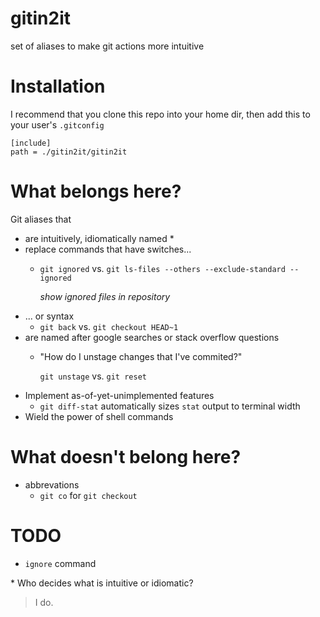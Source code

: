 # gitin2it
set of aliases to make git actions more intuitive

# Installation
I recommend that you clone this repo into your home dir, then add this to your user's `.gitconfig`

```
[include]
path = ./gitin2it/gitin2it
```

# What belongs here?
Git aliases that 
 - are intuitively, idiomatically named *
 - replace commands that have switches...
   - `git ignored` vs. `git ls-files --others --exclude-standard --ignored`

     *show ignored files in repository*
 - ... or syntax
   - `git back` vs. `git checkout HEAD~1` 
 - are named after google searches or stack overflow questions
   - "How do I unstage changes that I've commited?"

     `git unstage` vs. `git reset`
 - Implement as-of-yet-unimplemented features
   - `git diff-stat` automatically sizes `stat` output to terminal width
 - Wield the power of shell commands

# What doesn't belong here?
  - abbrevations
    - `git co` for `git checkout`

# TODO

 - `ignore` command

\* Who decides what is intuitive or idiomatic?

> I do. 
